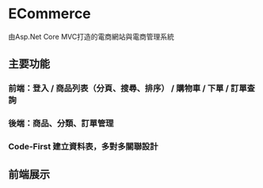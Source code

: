 # ECommerce
由Asp.Net Core MVC打造的電商網站與電商管理系統

## 主要功能
### 前端：登入 / 商品列表（分頁、搜尋、排序） / 購物車 / 下單 / 訂單查詢
### 後端：商品、分類、訂單管理
### Code-First 建立資料表，多對多關聯設計

## 前端展示

